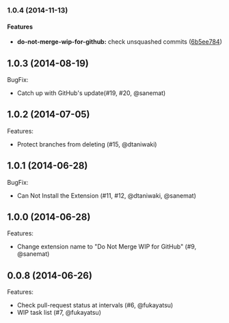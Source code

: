 <a name="1.0.4"></a>
### 1.0.4 (2014-11-13)


#### Features

* **do-not-merge-wip-for-github:** check unsquashed commits ([6b5ee784](https://github.com/sanemat/do-not-merge-wip-for-github/commit/6b5ee784bf621651ee72d9431fbed2068c3a2e8f))


## 1.0.3 (2014-08-19)

BugFix:
- Catch up with GitHub's update(#19, #20, @sanemat)

## 1.0.2 (2014-07-05)

Features:
- Protect branches from deleting (#15, @dtaniwaki)

## 1.0.1 (2014-06-28)

BugFix:
- Can Not Install the Extension (#11, #12, @dtaniwaki, @sanemat)

## 1.0.0 (2014-06-28)

Features:
- Change extension name to "Do Not Merge WIP for GitHub" (#9, @sanemat)

## 0.0.8 (2014-06-26)

Features:
- Check pull-request status at intervals (#6, @fukayatsu)
- WIP task list (#7, @fukayatsu)
